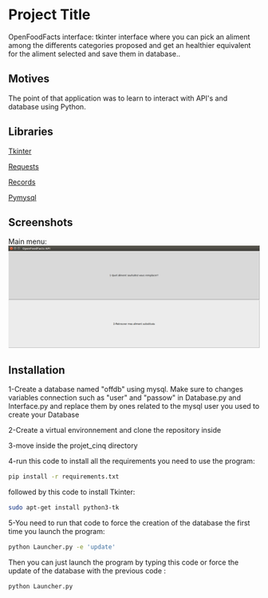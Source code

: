 # Project Title

OpenFoodFacts interface: tkinter interface where you can pick an aliment among the differents categories proposed and get an healthier equivalent for the aliment selected and save them in database..

## Motives

The point of that application was to learn to interact with API's and database using Python.

## Libraries

[Tkinter](https://docs.python.org/3/library/tk.html)

[Requests](http://docs.python-requests.org/en/master/)

[Records](https://pypi.org/project/records/)

[Pymysql](https://github.com/PyMySQL/PyMySQL)

## Screenshots

Main menu:
![Screenshot](OFF.png)


## Installation
1-Create a database named "offdb" using mysql. Make sure to changes variables connection such as "user" and "passow" in Database.py and Interface.py and replace them by ones related to the mysql user you used to create your Database

2-Create a virtual environnement and clone the repository inside

3-move inside the projet_cinq directory

4-run this code to install all the requirements you need to use the program:  
```Bash
pip install -r requirements.txt
```
  followed by this code to install Tkinter: 
  ```Bash
sudo apt-get install python3-tk
  ```
5-You need to run that code to force the creation of the database the first time you launch the program: 
```Bash
python Launcher.py -e 'update'
```
Then you can just launch the program by typing this code or force the update of the database with the previous code : 
```Bash
python Launcher.py 
```
